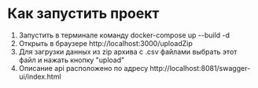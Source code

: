 # Как запустить проект
1. Запустить в терминале команду docker-compose up --build -d
2. Открыть в браузере http://localhost:3000/uploadZip
3. Для загрузки данных из zip архива с .csv файлами выбрать этот файл и нажать кнопку "upload"
4. Описание api расположено по адресу http://localhost:8081/swagger-ui/index.html